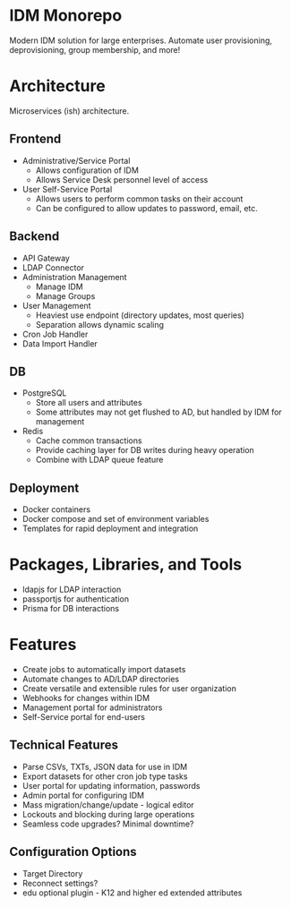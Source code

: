 # IDM Monorepo
Modern IDM solution for large enterprises. Automate user provisioning, deprovisioning, group membership, and more!

# Architecture
Microservices (ish) architecture.

## Frontend
- Administrative/Service Portal
    - Allows configuration of IDM
    - Allows Service Desk personnel level of access
- User Self-Service Portal
    - Allows users to perform common tasks on their account
    - Can be configured to allow updates to password, email, etc.

## Backend
- API Gateway
- LDAP Connector
- Administration Management
    - Manage IDM
    - Manage Groups
- User Management
    - Heaviest use endpoint (directory updates, most queries)
    - Separation allows dynamic scaling
- Cron Job Handler
- Data Import Handler

## DB
- PostgreSQL
    - Store all users and attributes
    - Some attributes may not get flushed to AD, but handled by IDM for management
- Redis
    - Cache common transactions
    - Provide caching layer for DB writes during heavy operation
    - Combine with LDAP queue feature


## Deployment
- Docker containers
- Docker compose and set of environment variables
- Templates for rapid deployment and integration


# Packages, Libraries, and Tools
- ldapjs for LDAP interaction
- passportjs for authentication
- Prisma for DB interactions


# Features
- Create jobs to automatically import datasets
- Automate changes to AD/LDAP directories
- Create versatile and extensible rules for user organization
- Webhooks for changes within IDM
- Management portal for administrators
- Self-Service portal for end-users

## Technical Features
- Parse CSVs, TXTs, JSON data for use in IDM
- Export datasets for other cron job type tasks
- User portal for updating information, passwords
- Admin portal for configuring IDM
- Mass migration/change/update - logical editor
- Lockouts and blocking during large operations
- Seamless code upgrades? Minimal downtime?

## Configuration Options
- Target Directory
- Reconnect settings?
- edu optional plugin - K12 and higher ed extended attributes
